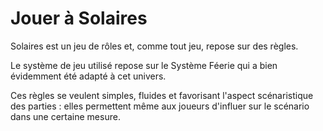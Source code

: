 # Jouer à Solaires
Solaires est un jeu de rôles et, comme tout jeu, repose sur des règles.

Le système de jeu utilisé repose sur le Système Féerie qui a bien évidemment été adapté à cet univers.

Ces règles se veulent simples, fluides et favorisant l'aspect scénaristique des parties : elles permettent même aux joueurs d'influer sur le scénario dans une certaine mesure.